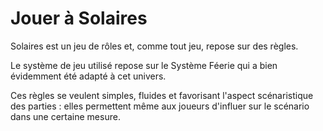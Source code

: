 # Jouer à Solaires
Solaires est un jeu de rôles et, comme tout jeu, repose sur des règles.

Le système de jeu utilisé repose sur le Système Féerie qui a bien évidemment été adapté à cet univers.

Ces règles se veulent simples, fluides et favorisant l'aspect scénaristique des parties : elles permettent même aux joueurs d'influer sur le scénario dans une certaine mesure.